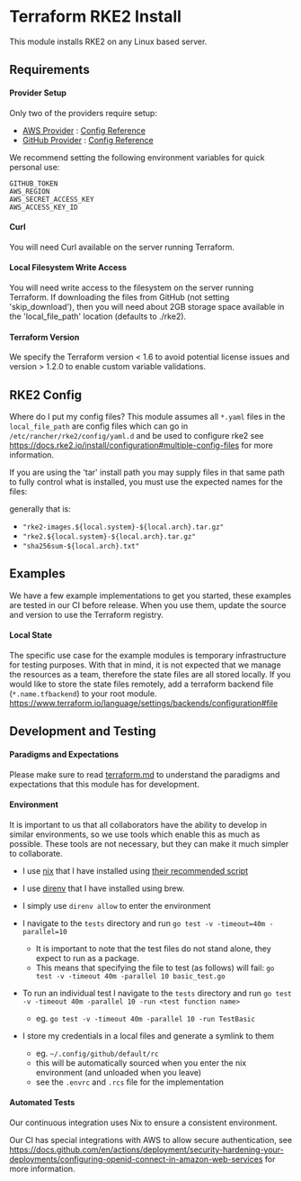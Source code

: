 # Terraform RKE2 Install

This module installs RKE2 on any Linux based server.

## Requirements

#### Provider Setup

Only two of the providers require setup:

- [AWS Provider](https://registry.terraform.io/providers/hashicorp/aws/latest/docs) : [Config Reference](https://registry.terraform.io/providers/hashicorp/aws/latest/docs#aws-configuration-reference)
- [GitHub Provider](https://registry.terraform.io/providers/integrations/github/latest/docs) : [Config Reference](https://registry.terraform.io/providers/integrations/github/latest/docs#argument-reference)

We recommend setting the following environment variables for quick personal use:

```shell
GITHUB_TOKEN
AWS_REGION
AWS_SECRET_ACCESS_KEY
AWS_ACCESS_KEY_ID
```

#### Curl

You will need Curl available on the server running Terraform.

#### Local Filesystem Write Access

You will need write access to the filesystem on the server running Terraform.
If downloading the files from GitHub (not setting 'skip_download'), then you will need about 2GB storage space available in the 'local_file_path' location (defaults to ./rke2).

#### Terraform Version

We specify the Terraform version < 1.6 to avoid potential license issues and version > 1.2.0 to enable custom variable validations.

## RKE2 Config

Where do I put my config files?
This module assumes all `*.yaml` files in the `local_file_path` are config files which can go in `/etc/rancher/rke2/config/yaml.d` and be used to configure rke2
see https://docs.rke2.io/install/configuration#multiple-config-files for more information.

If you are using the 'tar' install path you may supply files in that same path to fully control what is installed, you must use the expected names for the files:

generally that is:

- `"rke2-images.${local.system}-${local.arch}.tar.gz"`
- `"rke2.${local.system}-${local.arch}.tar.gz"`
- `"sha256sum-${local.arch}.txt"`

## Examples

We have a few example implementations to get you started, these examples are tested in our CI before release.
When you use them, update the source and version to use the Terraform registry.

#### Local State

The specific use case for the example modules is temporary infrastructure for testing purposes.
With that in mind, it is not expected that we manage the resources as a team, therefore the state files are all stored locally.
If you would like to store the state files remotely, add a terraform backend file (`*.name.tfbackend`) to your root module.
https://www.terraform.io/language/settings/backends/configuration#file

## Development and Testing

#### Paradigms and Expectations

Please make sure to read [terraform.md](./terraform.md) to understand the paradigms and expectations that this module has for development.

#### Environment

It is important to us that all collaborators have the ability to develop in similar environments, so we use tools which enable this as much as possible.
These tools are not necessary, but they can make it much simpler to collaborate.

* I use [nix](https://nixos.org/) that I have installed using [their recommended script](https://nixos.org/download.html#nix-install-macos)
* I use [direnv](https://direnv.net/) that I have installed using brew.
* I simply use `direnv allow` to enter the environment
* I navigate to the `tests` directory and run `go test -v -timeout=40m -parallel=10`

  * It is important to note that the test files do not stand alone, they expect to run as a package.
  * This means that specifying the file to test (as follows) will fail: `go test -v -timeout 40m -parallel 10 basic_test.go`
* To run an individual test I navigate to the `tests` directory and run `go test -v -timeout 40m -parallel 10 -run <test function name>`

  * eg. `go test -v -timeout 40m -parallel 10 -run TestBasic`
* I store my credentials in a local files and generate a symlink to them

  * eg. `~/.config/github/default/rc`
  * this will be automatically sourced when you enter the nix environment (and unloaded when you leave)
  * see the `.envrc` and `.rcs` file for the implementation

#### Automated Tests

Our continuous integration uses Nix to ensure a consistent environment.

Our CI has special integrations with AWS to allow secure authentication, see https://docs.github.com/en/actions/deployment/security-hardening-your-deployments/configuring-openid-connect-in-amazon-web-services for more information.
